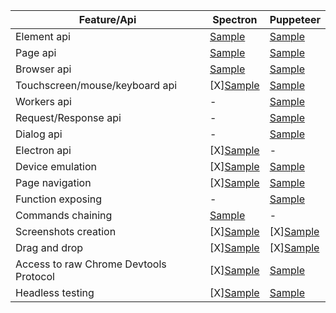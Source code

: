 | Feature/Api                            | Spectron | Puppeteer |
|----------------------------------------|----------|----------|
| Element api                            | [Sample](../../sample/spectron/Element.test.s) | [Sample](../../sample/puppeteer/Element.test.s)         |
| Page api                               | [Sample](../../sample/spectron/Page.test.s) | [Sample](../../sample/puppeteer/Page.test.s)         |
| Browser api                            | [Sample](../../sample/spectron/Browser.test.s) | [Sample](../../sample/puppeteer/Browser.test.s)         |
| Touchscreen/mouse/keyboard api         | [X][Sample](../../sample/spectron/Input.test.s) | [Sample](../../sample/puppeteer/Input.test.s)         |
| Workers api                            | - | [Sample](../../sample/puppeteer/Worker.test.s)
| Request/Response api                   | - | [Sample](../../sample/puppeteer/RequestResponse.test.s)
| Dialog api                             | - | [Sample](../../sample/puppeteer/Dialog.test.s)
| Electron api                           | [X][Sample](../../sample/spectron/Electron.test.s) | -
| Device emulation                       | [X][Sample](../../sample/spectron/Device.test.s) | [Sample](../../sample/puppeteer/Device.test.s)         |
| Page navigation                        | [X][Sample](../../sample/spectron/Navigation.test.s) | [Sample](../../sample/puppeteer/Navigation.test.s)         |
| Function exposing                      | - | [Sample](../../sample/puppeteer/FunctionExposing.test.s)
| Commands chaining                      | [Sample](../../sample/spectron/Chaining.test.s) | -
| Screenshots creation                   | [X][Sample](../../sample/spectron/Screenshots.test.s) | [X][Sample](../../sample/puppeteer/Screenshots.test.s)         |
| Drag and drop                          | [X][Sample](../../sample/spectron/DragAndDrop.test.s) | [X][Sample](../../sample/puppeteer/DragAndDrop.test.s)         |
| Access to raw Chrome Devtools Protocol | [X][Sample](../../sample/spectron/CDP.test.s) | [Sample](../../sample/puppeteer/CDP.test.s)         |
| Headless testing                       | [X][Sample](../../sample/spectron/Headless.test.s) | [Sample](../../sample/puppeteer/Headless.test.s)         |
